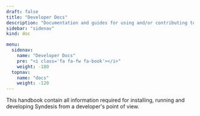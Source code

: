```yaml
---
draft: false
title: "Developer Docs"
description: "Documentation and guides for using and/or contributing to the Syndesis project."
sidebar: "sidenav"
kind: doc

menu:
  sidenav:
    name: "Developer Docs"
    pre: "<i class='fa fa-fw fa-book'></i>"
    weight: -180
  topnav:
    name: "docs"
    weight: -120
---
```


This handbook contain all information required for installing, running and developing Syndesis from a developer's point of view.

